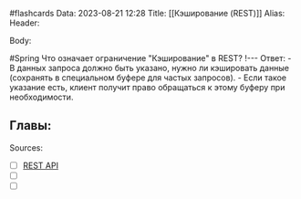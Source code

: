 #flashcards 
Data: 2023-08-21 12:28
Title: [[Кэширование (REST)]]
Alias:
Header:




Body:



#Spring 
Что означает ограничение "Кэширование" в REST?
!---
Ответ:
	- В данных запроса должно быть указано, нужно ли кэшировать данные (сохранять в специальном буфере для частых запросов).
	- Если такое указание есть, клиент получит право обращаться к этому буферу при необходимости.
<!--SR:!2023-10-28,10,170-->




Главы:
-


Sources:
- [ ] [REST API](https://blog.skillfactory.ru/glossary/rest-api/)
- [ ] []()
- [ ] []()
